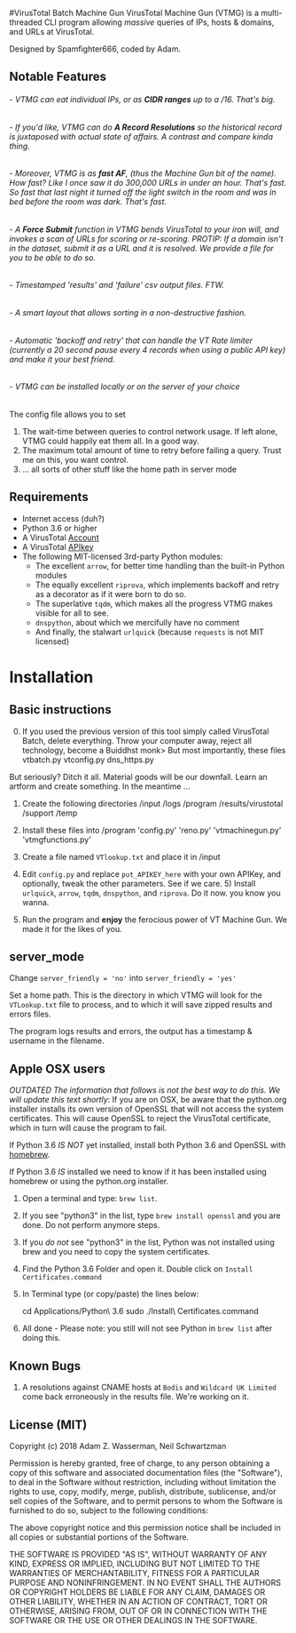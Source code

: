 #VirusTotal Batch Machine Gun
VirusTotal Machine Gun (VTMG) is a multi-threaded CLI program allowing *massive* queries of IPs, hosts & domains, and URLs at VirusTotal.

Designed by Spamfighter666, coded by Adam.

## Notable Features

######  - VTMG can eat individual IPs, or as **CIDR ranges** up to a /16. That's big.
######  -  If you'd like, VTMG can do ***A Record Resolutions*** so the historical record is juxtaposed with actual state of affairs. A contrast and compare kinda thing.
######  -  Moreover, VTMG is as **fast *AF***, (thus the Machine Gun bit of the name). How fast? Like I once saw it do 300,000 URLs in under an hour. That's fast. So fast that last night it turned off the light switch in the room and was in bed before the room was dark. That's fast.
######  -  A **Force Submit** function in VTMG bends VirusTotal to your iron will, and invokes a scan of URLs for scoring or re-scoring. PROTIP: If a domain isn't in the dataset, submit it as a URL and it is resolved. We provide a file for you to be able to do so.
###### - Timestamped 'results' and 'failure' csv output files. FTW.
######  - A smart layout that allows sorting in a non-destructive fashion. 

######  - Automatic 'backoff and retry' that can handle the VT Rate limiter (currently a 20 second pause every 4 records when using a public API key) and make it your best friend.
######  - VTMG can be installed locally or on the server of your choice

The config file allows you to set 

1. 	The wait-time between queries to control network usage. If left alone, VTMG could happily eat them all. In a good way.
2. The maximum total amount of time to retry before failing a query. Trust me on this, you want control. 
3. ... all sorts of other stuff like the home path in server mode
	 
## Requirements
- Internet access (duh?)
- Python 3.6 or higher
- A VirusTotal [Account](https://www.virustotal.com/#/join-us)
- A VirusTotal [APIkey](https://www.virustotal.com/#/settings/apikey)
- The following MIT-licensed 3rd-party Python modules:
    - The excellent `arrow`, for better time handling than the built-in Python modules
    - The equally excellent `riprova`, which implements backoff and retry as a decorator as if it were born to do so.
    - The superlative `tqdm`, which makes all the progress VTMG makes visible for all to see.
    - `dnspython`, about which we mercifully have no comment
    - And finally, the stalwart `urlquick` (because `requests` is not MIT licensed)

# Installation

## Basic instructions

0) If you used the previous version of this tool simply called VirusTotal Batch, delete everything. Throw your computer away, reject all technology, become a Buiddhst monk> But most importantly, these files
	vtbatch.py
	vtconfig.py
	dns_https.py

But seriously? Ditch it all. Material goods will be our downfall. Learn an artform and create something. In the meantime ...

1) Create the following directories
	/input
	/logs
	/program
	/results/virustotal
	/support
	/temp
	
	
2) Install these files into /program
'config.py'
'reno.py'
'vtmachinegun.py'
'vtmgfunctions.py' 


3) Create a file named `VTlookup.txt` and place it in /input

4) Edit `config.py` and replace `put_APIKEY_here` with your own APIKey, and optionally, tweak the other parameters. See if we care.
																																																																																																																																																																																																																																																	5) Install `urlquick`, `arrow`, `tqdm`, `dnspython`, and `riprova`. Do it now. you know you wanna.

6) Run the program and **enjoy** the ferocious power of VT Machine Gun. We made it for the likes of you.

## server_mode

Change `server_friendly = 'no'` into `server_friendly = 'yes'`

Set a home path. This is the directory in which VTMG will look for the `VTLookup.txt` file to process, and to which it will save zipped results and errors files.

The program logs results and errors, the output has a timestamp & username in the filename.


## Apple OSX users

*OUTDATED The information that follows is not the best way to do this. We will update this text shortly*: If you are on OSX, be aware that the python.org installer installs its own version of OpenSSL that will not access the system certificates. This will cause OpenSSL to reject the VirusTotal certificate, which in turn will cause the program to fail.

If Python 3.6 *IS NOT* yet installed, install both Python 3.6 and OpenSSL with [homebrew](https://brew.sh).


If Python 3.6 *IS* installed we need to know if it has been installed using homebrew or using the python.org installer.

1) Open a terminal and type: `brew list`.

2) If you see "python3" in the list, type `brew install openssl` and you are done. Do not perform anymore steps.

3) If you *do not* see "python3" in the list, Python was not installed using brew and you need to copy the system certificates.

4) Find the Python 3.6 Folder and open it. Double click on `Install Certificates.command`

5) In Terminal type (or copy/paste) the lines below:

    cd Applications/Python\ 3.6
    sudo ./Install\ Certificates.command

6) All done - Please note: you still will not see Python in `brew list` after doing this.

## Known Bugs 
1) A resolutions against CNAME hosts at `Bodis` and `Wildcard UK Limited` come back erroneously in the results file. We're working on it. 


## License (MIT)
Copyright (c) 2018 Adam Z. Wasserman, Neil Schwartzman

Permission is hereby granted, free of charge, to any person obtaining a copy
of this software and associated documentation files (the "Software"), to deal
in the Software without restriction, including without limitation the rights
to use, copy, modify, merge, publish, distribute, sublicense, and/or sell
copies of the Software, and to permit persons to whom the Software is
furnished to do so, subject to the following conditions:

The above copyright notice and this permission notice shall be included in all
copies or substantial portions of the Software.

THE SOFTWARE IS PROVIDED "AS IS", WITHOUT WARRANTY OF ANY KIND, EXPRESS OR
IMPLIED, INCLUDING BUT NOT LIMITED TO THE WARRANTIES OF MERCHANTABILITY,
FITNESS FOR A PARTICULAR PURPOSE AND NONINFRINGEMENT. IN NO EVENT SHALL THE
AUTHORS OR COPYRIGHT HOLDERS BE LIABLE FOR ANY CLAIM, DAMAGES OR OTHER
LIABILITY, WHETHER IN AN ACTION OF CONTRACT, TORT OR OTHERWISE, ARISING FROM,
OUT OF OR IN CONNECTION WITH THE SOFTWARE OR THE USE OR OTHER DEALINGS IN THE
SOFTWARE.
